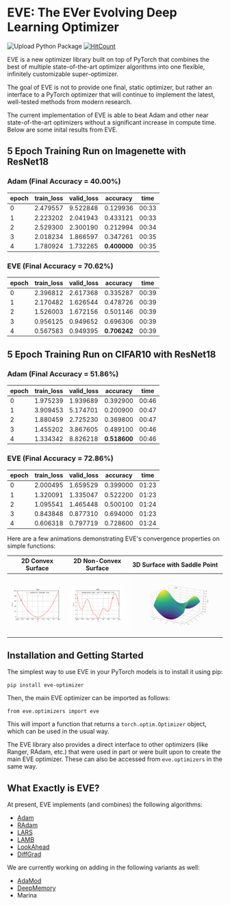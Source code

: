 # EVE: The EVer Evolving Deep Learning Optimizer

![Upload Python Package](https://github.com/iyaja/eve/workflows/Upload%20Python%20Package/badge.svg) [![HitCount](http://hits.dwyl.com/iyaja/eve.svg)](http://hits.dwyl.com/iyaja/eve)

EVE is a new optimizer library built on top of PyTorch that combines the best of multiple state-of-the-art optimizer algorithms into one flexible, infinitely customizable super-optimizer.

The goal of EVE is not to provide one final, static optimizer, but rather an interface to a PyTorch optimizer that will continue to implement the latest, well-tested methods from modern research.

The current implementation of EVE is able to beat Adam and other near state-of-the-art optimizers without a significant increase in compute time. Below are some inital results from EVE.

## 5 Epoch Training Run on Imagenette with ResNet18

### Adam (Final Accuracy = 40.00%)

|epoch |	train_loss |	valid_loss |	accuracy |	time|
|------|------------|------------|----------|-----|
|0 |	2.479557 |	9.522848 |	0.129936 |	00:33|
|1 |	2.223202 |	2.041943 |	0.433121 |	00:33|
|2 |	2.529300 |	2.300190 |	0.212994 |	00:34|
|3 |	2.018234 |	1.866597 |	0.347261 |	00:35|
|4 |	1.780924 |	1.732265 |	**0.400000** |	00:35|

### EVE (Final Accuracy = 70.62%)

|epoch |	train_loss |	valid_loss |	accuracy |	time|
|------|------------|------------|----------|-----|
|0 |	2.396812 |	2.617368 |	0.335287 |	00:39
|1 |	2.170482 |	1.626544 |	0.478726 |	00:39
|2 |	1.526003 |	1.672156 |	0.501146 |	00:39
|3 |	0.956125 |	0.949652 |	0.696306 |	00:39
|4 |	0.567583 |	0.949395 |	**0.706242** |	00:39
 
## 5 Epoch Training Run on CIFAR10 with ResNet18
 
 ### Adam (Final Accuracy = 51.86%)
 
|epoch |	train_loss |	valid_loss |	accuracy |	time|
|------|------------|------------|----------|-----|
|0 |	1.975239 |	1.939689 |	0.392900 |	00:46|
|1 |	3.909453 |	5.174701 |	0.200900 |	00:47|
|2 |	1.880459 |	2.725230 |	0.369800 |	00:47|
|3 |	1.455202 |	3.867605 |	0.489100 |	00:46|
|4 |	1.334342 |	8.826218 |	**0.518600** |	00:46|
 
### EVE (Final Accuracy = 72.86%)

|epoch |	train_loss |	valid_loss |	accuracy |	time|
|------|------------|------------|----------|-----|
|0 |	2.000495 |	1.659529 |	0.399000 |	01:23|
|1 |	1.320091 |	1.335047 |	0.522200 |	01:23|
|2 |	1.095541 |	1.465448 |	0.500100 |	01:24|
|3 |	0.843848 |	0.877310 |	0.694000 |	01:23|
|4 |	0.606318 |	0.797719 |	0.728600 |	01:24|
 
 Here are a few animations demonstrating EVE's convergence properties on simple functions:

 2D Convex Surface             |  2D Non-Convex Surface          | 3D Surface with Saddle Point 
:-------------------------:|:-------------------------:|:-------------------------:
![](images/convex_eve.gif)  |  ![](images/non_convex_eve.gif) | ![](images/3d_surface_eve.gif)

## Installation and Getting Started

The simplest way to use EVE in your PyTorch models is to install it using pip:

```
pip install eve-optimizer
```

Then, the main EVE optimizer can be imported as follows:

```
from eve.optimizers import eve
```

This will import a function that returns a `torch.optim.Optimizer` object, which can be used in the usual way.

The EVE library also provides a direct interface to other optimizers (like Ranger, RAdam, etc.) that were used in part or were built upon to create the main EVE optimizer. These can also be accessed from `eve.optimizers` in the same way.

## What Exactly is EVE?
At present, EVE implements (and combines) the following algorithms:
- [Adam](https://arxiv.org/abs/1412.6980)
- [RAdam](https://arxiv.org/abs/1908.03265v1)
- [LARS](https://arxiv.org/abs/1708.03888)
- [LAMB](https://arxiv.org/abs/1904.00962)
- [LookAhead](https://arxiv.org/abs/1907.08610)
- [DiffGrad](https://arxiv.org/abs/1909.11015)

We are currently working on adding in the following variants as well:
- [AdaMod](https://arxiv.org/abs/1910.12249)
- [DeepMemory](https://github.com/lessw2020/Best-Deep-Learning-Optimizers/tree/master/DeepMemory)
- Marina
